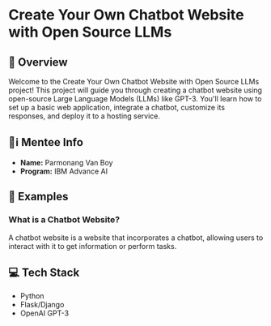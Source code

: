 # Create Your Own Chatbot Website with Open Source LLMs

## 🚀 Overview

Welcome to the Create Your Own Chatbot Website with Open Source LLMs project! This project will guide you through creating a chatbot website using open-source Large Language Models (LLMs) like GPT-3. You'll learn how to set up a basic web application, integrate a chatbot, customize its responses, and deploy it to a hosting service.

## 🌟ℹ️  Mentee Info

- **Name:** Parmonang Van Boy
- **Program:** IBM Advance AI

## 💬 Examples

### What is a Chatbot Website?

A chatbot website is a website that incorporates a chatbot, allowing users to interact with it to get information or perform tasks.

## 💻 Tech Stack

- Python
- Flask/Django
- OpenAI GPT-3


